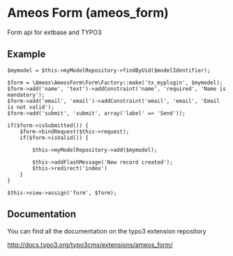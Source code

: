# Ameos Form (ameos_form)
Form api for extbase and TYPO3

## Example

	$mymodel = $this->myModelRepository->findByUid($modelIdentifier);

	$form = \Ameos\AmeosForm\Form\Factory::make('tx_myplugin', $mymodel);
	$form->add('name', 'text')->addConstraint('name', 'required', 'Name is mandatory');
	$form->add('email', 'email')->addConstraint('email', 'email', 'Email is not valid');
	$form->add('submit', 'submit', array('label' => 'Send'));
	
	if($form->isSubmitted()) {
		$form->bindRequest($this->request);
		if($form->isValid()) {
			
			$this->myModelRepository->add($mymodel);
			
			$this->addFlashMessage('New record created');
			$this->redirect('index')
		}
	}

	$this->view->assign('form', $form);

## Documentation

You can find all the documentation on the typo3 extension repository

http://docs.typo3.org/typo3cms/extensions/ameos_form/
